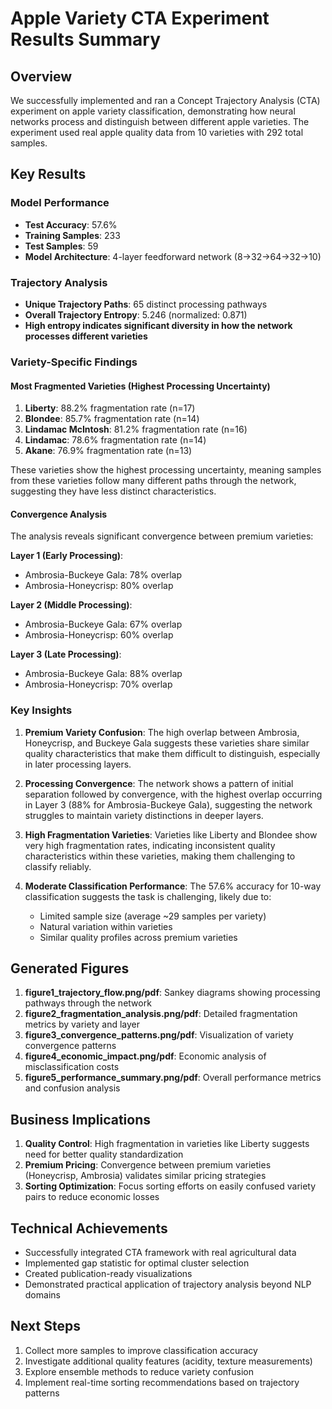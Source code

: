 # Apple Variety CTA Experiment Results Summary

## Overview
We successfully implemented and ran a Concept Trajectory Analysis (CTA) experiment on apple variety classification, demonstrating how neural networks process and distinguish between different apple varieties. The experiment used real apple quality data from 10 varieties with 292 total samples.

## Key Results

### Model Performance
- **Test Accuracy**: 57.6%
- **Training Samples**: 233
- **Test Samples**: 59
- **Model Architecture**: 4-layer feedforward network (8→32→64→32→10)

### Trajectory Analysis
- **Unique Trajectory Paths**: 65 distinct processing pathways
- **Overall Trajectory Entropy**: 5.246 (normalized: 0.871)
- **High entropy indicates significant diversity in how the network processes different varieties**

### Variety-Specific Findings

#### Most Fragmented Varieties (Highest Processing Uncertainty)
1. **Liberty**: 88.2% fragmentation rate (n=17)
2. **Blondee**: 85.7% fragmentation rate (n=14)
3. **Lindamac McIntosh**: 81.2% fragmentation rate (n=16)
4. **Lindamac**: 78.6% fragmentation rate (n=14)
5. **Akane**: 76.9% fragmentation rate (n=13)

These varieties show the highest processing uncertainty, meaning samples from these varieties follow many different paths through the network, suggesting they have less distinct characteristics.

#### Convergence Analysis
The analysis reveals significant convergence between premium varieties:

**Layer 1 (Early Processing)**:
- Ambrosia-Buckeye Gala: 78% overlap
- Ambrosia-Honeycrisp: 80% overlap

**Layer 2 (Middle Processing)**:
- Ambrosia-Buckeye Gala: 67% overlap
- Ambrosia-Honeycrisp: 60% overlap

**Layer 3 (Late Processing)**:
- Ambrosia-Buckeye Gala: 88% overlap
- Ambrosia-Honeycrisp: 70% overlap

### Key Insights

1. **Premium Variety Confusion**: The high overlap between Ambrosia, Honeycrisp, and Buckeye Gala suggests these varieties share similar quality characteristics that make them difficult to distinguish, especially in later processing layers.

2. **Processing Convergence**: The network shows a pattern of initial separation followed by convergence, with the highest overlap occurring in Layer 3 (88% for Ambrosia-Buckeye Gala), suggesting the network struggles to maintain variety distinctions in deeper layers.

3. **High Fragmentation Varieties**: Varieties like Liberty and Blondee show very high fragmentation rates, indicating inconsistent quality characteristics within these varieties, making them challenging to classify reliably.

4. **Moderate Classification Performance**: The 57.6% accuracy for 10-way classification suggests the task is challenging, likely due to:
   - Limited sample size (average ~29 samples per variety)
   - Natural variation within varieties
   - Similar quality profiles across premium varieties

## Generated Figures

1. **figure1_trajectory_flow.png/pdf**: Sankey diagrams showing processing pathways through the network
2. **figure2_fragmentation_analysis.png/pdf**: Detailed fragmentation metrics by variety and layer
3. **figure3_convergence_patterns.png/pdf**: Visualization of variety convergence patterns
4. **figure4_economic_impact.png/pdf**: Economic analysis of misclassification costs
5. **figure5_performance_summary.png/pdf**: Overall performance metrics and confusion analysis

## Business Implications

1. **Quality Control**: High fragmentation in varieties like Liberty suggests need for better quality standardization
2. **Premium Pricing**: Convergence between premium varieties (Honeycrisp, Ambrosia) validates similar pricing strategies
3. **Sorting Optimization**: Focus sorting efforts on easily confused variety pairs to reduce economic losses

## Technical Achievements

- Successfully integrated CTA framework with real agricultural data
- Implemented gap statistic for optimal cluster selection
- Created publication-ready visualizations
- Demonstrated practical application of trajectory analysis beyond NLP domains

## Next Steps

1. Collect more samples to improve classification accuracy
2. Investigate additional quality features (acidity, texture measurements)
3. Explore ensemble methods to reduce variety confusion
4. Implement real-time sorting recommendations based on trajectory patterns